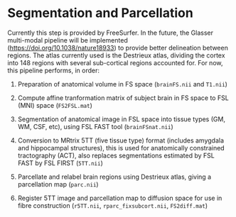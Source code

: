# Segmentation and Parcellation

Currently this step is provided by FreeSurfer. In the future, the Glasser multi-modal pipeline will be implemented (https://doi.org/10.1038/nature18933) to provide better delineation between regions. The atlas currently used is the Destrieux atlas, dividing the cortex into 148 regions with several sub-cortical regions accounted for. For now, this pipeline performs, in order:

  1) Preparation of anatomical volume in FS space (`brainFS.nii` and `T1.nii`)

  2) Compute affine tranformation matrix of subject brain in FS space to FSL (MNI) space (`FS2FSL.mat`)

  3) Segmentation of anatomical image in FSL space into tissue types (GM, WM, CSF, etc), using FSL FAST tool (`brainFSnat.nii`)

  4) Conversion to MRtrix 5TT (five tissue type) format (includes amygdala and hippocampal structures), this is used for anatomically constrained tractography (ACT), also replaces segmentations estimated by FSL FAST by FSL FIRST (`5TT.nii`)

  5) Parcellate and relabel brain regions using Destrieux atlas, giving a parcellation map (`parc.nii`)

  6) Register 5TT image and parcellation map to diffusion space for use in fibre construction (`r5TT.nii`, `rparc_fixsubcort.nii`, `FS2diff.mat`)
